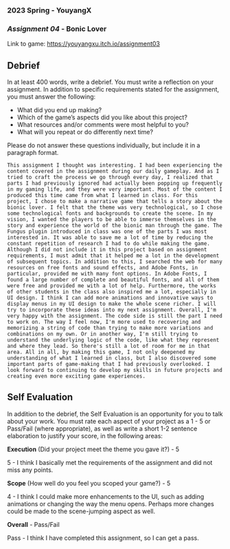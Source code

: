 ### **2023 Spring** - YouyangX
### *Assignment 04* - Bonic Lover
Link to game: https://youyangxu.itch.io/assignment03

## **Debrief**
In at least 400 words, write a debrief. You must write a reflection on your assignment. In addition to specific requirements stated for the assignment, you must answer the following:

- What did you end up making?
- Which of the game’s aspects did you like about this project?
- What resources and/or comments were most helpful to you?
- What will you repeat or do differently next time?

Please do not answer these questions individually, but include it in a paragraph format.

	This assignment I thought was interesting. I had been experiencing the content covered in the assignment during our daily gameplay. And as I tried to craft the process we go through every day, I realized that parts I had previously ignored had actually been popping up frequently in my gaming life, and they were very important. Most of the content I produced this time came from what I learned in class. For this project, I chose to make a narrative game that tells a story about the bionic lover. I felt that the theme was very technological, so I chose some technological fonts and backgrounds to create the scene. In my vision, I wanted the players to be able to immerse themselves in the story and experience the world of the bionic man through the game. The Fungus plugin introduced in class was one of the parts I was most interested in. It was able to save me a lot of time by reducing the constant repetition of research I had to do while making the game. Although I did not include it in this project based on assignment requirements, I must admit that it helped me a lot in the development of subsequent topics. In addition to this, I searched the web for many resources on free fonts and sound effects, and Adobe Fonts, in particular, provided me with many font options. In Adobe Fonts, I found a large number of complete and beautiful fonts, and all of them were free and provided me with a lot of help. Furthermore, the works of other students in the class also inspired me a lot, especially in UI design. I think I can add more animations and innovative ways to display menus in my UI design to make the whole scene richer. I will try to incorporate these ideas into my next assignment. Overall, I'm very happy with the assignment. The code side is still the part I need to work on. The way I feel now, I'm more used to recovering and memorizing a string of code than trying to make more variations and combinations on my own. Or in another way, I'm still trying to understand the underlying logic of the code, like what they represent and where they lead. So there's still a lot of room for me in that area. All in all, by making this game, I not only deepened my understanding of what I learned in class, but I also discovered some important parts of game-making that I had previously overlooked. I look forward to continuing to develop my skills in future projects and creating even more exciting game experiences. 
     

## **Self Evaluation**
In addition to the debrief, the Self Evaluation is an opportunity for you to talk about your work. You must rate each aspect of your project as a 1 - 5 or Pass/Fail (where appropriate), as well as write a short 1-2 sentence elaboration to justify your score, in the following areas:


**Execution** (Did your project meet the theme you gave it?) - 5

5 - I think I basically met the requirements of the assignment and did not miss any points.


**Scope** (How well do you feel you scoped your game?) - 5

4 - I think I could make more enhancements to the UI, such as adding animations or changing the way the menu opens. Perhaps more changes could be made to the scene-jumping aspect as well.


**Overall** - Pass/Fail

Pass - I think I have completed this assignment, so I can get a pass.
